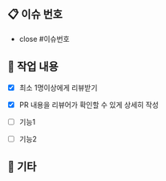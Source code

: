 ## 📋 이슈 번호

- close #이슈번호

## 🚀 작업 내용

- [x] 최소 1명이상에게 리뷰받기
- [x] PR 내용을 리뷰어가 확인할 수 있게 상세히 작성

- [ ] 기능1
- [ ] 기능2

## 💬 기타
